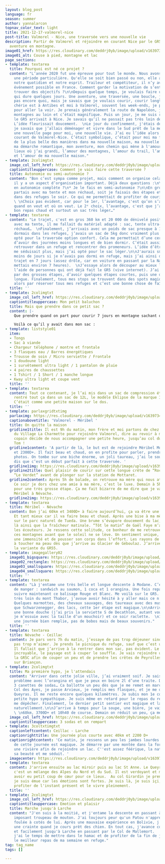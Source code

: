 ```yaml
---
layout: blog_post
language: fr
season: summer
author: yannalarcon
topnav_color_text: light
title: 2021-12-17-valmorel-nice
post-title: Valmorel - Nice, une traversée vers une nouvelle vie
description: Partir de Valmorel et réjoindre en courant Nice par le GR5. Récit d'une
  aventure en montagne.
image01_href: https://res.cloudinary.com/deddrj0yb/image/upload/v1639732890/website/blog/Valmorel%20-%20Nice/IMG_20200709_084734_si85oi.jpg
image01_alt: Couse à pied, montagne et lac
page_sections:
- template: textarea
  title: Pourquoi est né ce projet ?
  content: "L’année 2020 fut une épreuve pour tout le monde. Nous avons tous vécu
    une période particulière. Qu'elle se soit bien passé ou non, elle aura impacté
    notre quotidien et notre esprit. Traileur et compétiteur, il n’y avait plus aucun
    événement possible en France. Comment garder la motivation de s’entraîner ? Où
    trouver des objectifs ?\n\nDepuis quelque temps, je voulais faire un projet perso
    qui dure quelques jours. Une aventure, une traversée, une boucle, je ne savais
    pas encore quoi, mais je savais que je voulais courir, courir longtemps.  \nMa
    chérie est à Antibes et moi à Valmorel, souvent les week-ends, je prenais la voiture
    pour aller la voir. Je prenais généralement la route de Napoléon, je voyais ces
    montagnes au loin et c’était magnifique. Puis un jour, je me suis rappelé que
    le GR5 arrivait à Nice. Je savais qu’il ne passait pas très loin de Valmorel aussi.
    L’idée fleurissait doucement.  \nLe jour du confinement, j'étais descendu à Antibes,
    je savais que j’allais déménager et vivre dans le Sud prêt de la mer. C’était
    une nouvelle page pour moi, une nouvelle vie. J’ai eu l’idée alors de venir en
    courant de Valmorel-Nice. C’était symbolique, c’était pour moi ma façon de venir
    de la plus belle des manières dans ma nouvelle maison, ma nouvelle vie. C’était
    ma démarche romantique, mon aventure, mon chemin qui mène à l'amour. L’amour des
    lieux où j’ai grandi, l’amour des montagnes, l’amour du trail, l’amour de ma chérie
    et l’amour de ma nouvelle maison."
- template: 2colimgtxt
  image_col_left_href: https://res.cloudinary.com/deddrj0yb/image/upload/v1638805924/website/summer/annie-spratt-kZO9xqmO_TA-unsplash_f7k1i3.jpg
  captiontitleuppercase: Comment je vais faire cette traversée ?
  title: Autonomie ou semi-autonomie ?
  content: "Bon c’est sympa comme projet, mais comment on organise cela ? Outre l’entraînement,
    il y a un aspect d’organisation important. Déjà deux questions :\n\n* Je le fais
    en autonomie complète ?\n* Je le fais en semi-autonomie ?\n\nEn gros, soit je
    partais avec ma tente et mon réchaud, soit je faisais des étapes et je dormais
    dans des refuges le soir. Ce qui me permettait de profiter de courir en journées.
    \ \nChoix pas évident, car pour le 1er, l’avantage, c'est qu’on s’arrête dormir
    quand on veut et où on veut. Le 2ᵉ choix, l’avantage, c'est que j’ai un lit, un
    bon repas chaud et surtout un sac très léger…"
- template: textarea
  content: "Le trajet, c'est en gros 360 km et 20 000 de dénivelé positif. Si je partais
    avec ma tente, il me fallait du matériel adapté : sac, tente ultra-light, duvet,
    réchaud…  \nFinalement, j’arrivais avec un poids de sac presque à 10kg. Si je
    dormais dans les refuges, j’avais un sac de 5kg donc vraiment plus léger.  \nJ’ai
    opté pour la traversée option confort. Cela me permettait d’une certaine manière
    d’avoir des journées moins longues et de bien dormir. C’était aussi sympa de se
    retrouver dans un refuge et rencontrer des promeneurs. L’idée d’être 100% autonome
    me séduisait plus, mais j’ai opté pour le sac léger.\n\nJ'aurais sûrement mis
    moins de jours si je n’avais pas dormi en refuge, mais j’ai ainsi découpé mon
    trajet en 7 jours (assez drôle, car en voiture en passant par la Nationale je
    mettais environ 7 heures).  \nJ’essaye alors de découper au mieux les étapes avec
    l’aide de personnes qui ont déjà fait le GR5 (vive internet). J’ai décidé de commencer
    par des grosses étapes, d’avoir quelques étapes courtes, puis une dernière étape
    longue. Finalement, tous mes stops se trouvent dans des spots magiques. Je finis
    alors par réserver tous mes refuges et c’est une bonne chose de faîte."
  title: ''
- template: 2colimgtxt
  image_col_left_href: https://res.cloudinary.com/deddrj0yb/image/upload/v1639732892/website/blog/Valmorel%20-%20Nice/IMG_20200706_144212_aisyx0.jpg
  captiontitleuppercase: Mon petit baluchon
  title: Mais que prendre dans ce petit sac ?
  content: |-
    Que prendre quand on part pour courir 7 jours en montagne sachant que je dors en refuge ? Je ne veux pas que mon sac excède les 8kg, il faut donc se limiter au strict nécessaire.

    Voilà ce qu’il y avait dans mon sac :
- template: liststyle01
  item:
  - Tongs
  - Sac à viande
  - Chargeur téléphone / montre et frontale
  - 3 flasques eau / Barres énergétiques
  - Trousse de soin / Micro serviette / Frontale
  - 1 doudoune light
  - 1 survêtement ultra light / 1 pantalon de pluie
  - 4 paires de chaussettes
  - 1 Tshirt / 1 Short / 1 manche longue
  - Kway ultra light et coupe vent
  title: ''
- template: textarea
  content: Tout ce contenant, je l’ai mis dans un sac de compression étanche. J’ai
    rentré tout ça dans un sac de 12L, le modèle Eklipse de la marque Instinct Trail.
    C’était comme une petite maison sur le dos.
  title: ''
- template: parlaxgridtxtimg
  parlaximg: https://res.cloudinary.com/deddrj0yb/image/upload/v1639734240/website/blog/Valmorel%20-%20Nice/IMG-20200707-WA0014_d4zlv9.jpg
  captionabovetitle: 'Valmorel - Méribel '
  title: On quitte la maison
  gridline1title: Il est 9h du matin, mon frère et moi partons de chez nous. On sort
    du Village La Charmette pour rejoindre Valmorel, dire au revoir à mon père. Un
    copain décide de nous accompagner une petite heure, jusqu’au col du Gollet. Merci
    Tom !
  gridline1content: 'A partir de là, le but est de rejoindre Méribel Mottaret : 32km
    et 2300D+. Il fait beau et chaud, on en profite pour parler, prendre quelques
    photos. On tombe sur une biche énorme, un joli taureau, j’ai le sourire, je me
    dis que c’est un début parfait à cette traversée. '
  gridline1img: https://res.cloudinary.com/deddrj0yb/image/upload/v1639734240/website/blog/Valmorel%20-%20Nice/IMG-20200707-WA0018_hx9pdz.jpg
  gridline2title: Quel plaisir de courir sur cette longue crête de “Roc de Fer” jusqu’à
    “Le Verdet” avant de plonger sur la station de Mottaret.
  gridline2content: Après 5h de balade, on retrouve ma mère qui nous attend en bas.
    Ce soir je dors chez une amie à ma mère, c’est le luxe. Demain à 5h je me lève
    pour une très grosse étape. Ça me fait bizarre de me dire que je vais passer de
    Méribel à Névache.
  gridline2img: https://res.cloudinary.com/deddrj0yb/image/upload/v1639734240/website/blog/Valmorel%20-%20Nice/IMG-20200707-WA0084_hgnwbh.jpg
- template: textarea
  title: Méribel - Névache
  content: Bon j’ai 60km et 3400D+ à faire aujourd’hui, ça va être une belle journée.
    Et tant mieux car il va faire beau et chaud. Après une bise à ma mère, je cours
    sur le parc naturel de Tueda. Une brume s’évapore doucement du lac, l’aube est
    là ainsi que la fraîcheur matinale. “Tôt le matin” de Gaël Faye m’accompagne dans
    les écouteurs. Je ressens cette solitude, ce bonheur de me retrouver seul dans
    ces montagnes avant que le soleil ne se lève. Un sentiment unique, d’avancer dans
    une immensité et de pousser son corps dans l’effort. Les rayons de soleil commencent
    à toucher ma peau dès que j’arrive au Glacier de Géboulaz. J’arrive alors sur
    la variante du GR55.
- template: imagegallery02
  image01_bigsquare: https://res.cloudinary.com/deddrj0yb/image/upload/v1639732891/website/blog/Valmorel%20-%20Nice/IMG_20200708_062512_sucbmg.jpg
  image02_rectangle: https://res.cloudinary.com/deddrj0yb/image/upload/v1639732891/website/blog/Valmorel%20-%20Nice/IMG_20200708_074553_ukfsea.jpg
  image03_smallsquare: https://res.cloudinary.com/deddrj0yb/image/upload/v1639732891/website/blog/Valmorel%20-%20Nice/IMG_20200708_080500_ajocrc.jpg
  image04_smallsquare: https://res.cloudinary.com/deddrj0yb/image/upload/v1639732891/website/blog/Valmorel%20-%20Nice/IMG_20200708_091605_hwnt6u.jpg
  title: ''
- template: textarea
  content: "Là j'entame une très belle et longue descente à Modane. C’est l’heure
    de manger : sandwich au saumon, 1 coca et 1 orangina. Une fois repartis je vais
    suivre maintenant ce balisage Rouge et Blanc. Me voilà sur le GR5. Je passe pas
    très loin du mont Thabor, j'avoue avoir hésité à y aller mais ce n’était pas raisonnable.
    Quelques marmottes, des chevaux sauvages, des taureaux avec des muscles plus imposant
    que Schwarzenegger, des lacs, cette 1er étape est magique.\n\nArrivé à Névache,
    une bonne douche (j’ai pris la serviette S de Decathlon, autant vous dire que
    je m’essuie avec la taille d’un mouchoir) et ce soir raclette.  \n10h de course,
    une journée bien remplie, pas de bobos mais de beaux souvenirs."
  title: ''
- template: textarea
  title: Névache - Ceillac
  content: Je pars vers 7h du matin, j’essaye de pas trop déjeuner sinon mon ventre
    pas trop m’aimer. Je prends le picnique du refuge, sauf que c’est une salade.
    Il fallait que j’arrive à la rentrer dans mon sac, pas évident. Le départ est
    incroyable, le paysage est à couper le souffle. Je vais rejoindre une variante,
    la GR5C afin de couper un peu et de prendre les crêtes de Peyrolles avant de basculer
    sur Briançon.
- template: 2colimgtxt
  title: Ma première hypo, je l'attendais
  content: "Arriver dans cette jolie ville, j’ai vraiment soif. Je sais que j’ai un
    problème avec l’orangina et que je peux en boire 2l d’une traite. Du coup j’ai
    3 canettes de sodas… Ca ballotte un peu dès que je me remet en marche. Après le
    Col des Ayes, je passe Arvieux, je remplis mes flasques, et je me dirige à Château
    Queyras. Il me reste encore quelques kilomètres. Je subis mon 1e coup de pas bien,
    petite hypo sympathique. Je suis même en retard pour le repas du refuge, je dois
    me dépêcher. Finalement, le dernier petit sentier est magique et la foulée revient
    naturellement.\n\nJ’arrive à temps pour la soupe, une bière, je vais bien dormir.
    \ \n68km, 3700D+ et 10h40 de course. Demain on réduit un peu, ça me fera du bien."
  image_col_left_href: https://res.cloudinary.com/deddrj0yb/image/upload/v1639732890/website/blog/Valmorel%20-%20Nice/IMG_20200709_081846_awujiy.jpg
  captiontitleuppercase: 3 sodas et on rempart
- template: 3coltxtimgtxt
  captionleftcontent: Ceillac - Larche
  captionrighttitle: Une journée plus courte avec 40km et 2200 D+
  captionrightcontent: 'Ce matin, je ressens un peu les jambes lourdes. Mais le début
    de cette journée est magique. Je démarre par une montée dans la forêt qui longe
    une rivière afin de rejoindre un lac. C''est assez féérique, la nature me révèle
    sa beauté et me séduit. '
  imagecenter: https://res.cloudinary.com/deddrj0yb/image/upload/v1639735631/website/blog/Valmorel%20-%20Nice/IMG_20200710_083157_cw3pwk.jpg
- template: textarea
  content: J'arrive ensuite au lac miroir puis au lac St Anne. Le Queyras est incroyable,
    c'est un mélange des Alpes du Nord et du Sud. Il est verdoyant et minéral, j'avoue
    avoir eu petit coup de cœur pour ce lieux.  Au col Girardin je prend une pause,
    je suis émue car les émotions sont fortes. Je suis là, je suis içi, courir c'est
    profiter de l'instant présent et le vivre pleinement.
  title: ''
- template: 2colimgtxt
  image_col_left_href: https://res.cloudinary.com/deddrj0yb/image/upload/v1639733484/website/blog/Valmorel%20-%20Nice/IMG_20200710_092042_e54iuk.jpg
  captiontitleuppercase: Emotion et plaisir
  title: Marche jusqu'à Larche
  content: "J'en suis à la moitié, et j'entame la descente en passant à travers un
    imposant troupeau de mouton. J'ai toujours peur qu'un Patou n'apprécie guère ma
    foulée à cotés de lui. Après une mauvaise expérience en Bolivie, j'ai toujours
    une crainte quand je cours prêt des chien. En tout cas, j'avance correctement
    et facilement jusqu'à Larche en passant par le Col de Mallemort.   \n6h30 de course,
    j'ai le temps de mettre dans le hamac et de profiter de la fin de journée avant
    le meilleur repas de ma semaine en refuge."
tag: tag_name
tags: []

---
```

